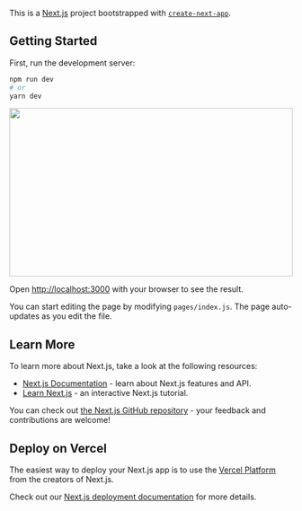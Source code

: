 This is a [Next.js](https://nextjs.org/) project bootstrapped with [`create-next-app`](https://github.com/vercel/next.js/tree/canary/packages/create-next-app).

## Getting Started

First, run the development server:

```bash
npm run dev
# or
yarn dev
```

<img src="http://localhost:3000/api/social?headline=Hi%2C%20I%20am%20%3Cu%3EFayeed%20Pawaskar%3C%2Fu%3E%20-%20%3Cbr%20%2F%3E%20Code%20Tinkerer%20%26%20Software%20Engineer&subheading=I%E2%80%99m%20open%20to%20new%20opportunities,%20I%20mostly%20work%20with%20ReactJS,%20NodeJS%20%3Cbr%20/%3E%20Flutter,%20if%20you%20think%20I%20would%20be%20a%20good%20fit%20for%20your%20company%20contact%20me.&linkedIn=fayeed.pawaskar&github=@fayeed&stackoverflow=@fayeed&twitter=@fayeedP&rss=fayeed.dev/rss.xml&mail=fayeed@live.com" height="300" width="100%" />

Open [http://localhost:3000](http://localhost:3000) with your browser to see the result.

You can start editing the page by modifying `pages/index.js`. The page auto-updates as you edit the file.

## Learn More

To learn more about Next.js, take a look at the following resources:

- [Next.js Documentation](https://nextjs.org/docs) - learn about Next.js features and API.
- [Learn Next.js](https://nextjs.org/learn) - an interactive Next.js tutorial.

You can check out [the Next.js GitHub repository](https://github.com/vercel/next.js/) - your feedback and contributions are welcome!

## Deploy on Vercel

The easiest way to deploy your Next.js app is to use the [Vercel Platform](https://vercel.com/import?utm_medium=default-template&filter=next.js&utm_source=create-next-app&utm_campaign=create-next-app-readme) from the creators of Next.js.

Check out our [Next.js deployment documentation](https://nextjs.org/docs/deployment) for more details.
